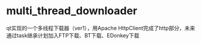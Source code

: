 # multi_thread_downloader
qt实现的一个多线程下载器（ver1），用Apache HttpClient完成了http部分，未来通过task继承计划加入FTP下载、BT下载、EDonkey下载
